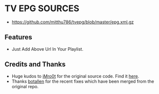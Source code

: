 # TV EPG SOURCES
- https://github.com/mitthu786/tvepg/blob/master/epg.xml.gz


## Features
- Just Add Above Url In Your Playlist.


## Credits and Thanks
- Huge kudos to [iMro0t](https://github.com/iMro0t) for the original source code. Find it [here](https://github.com/iMro0t/).
- Thanks [botallen](https://github.com/botallen) for the recent fixes which have been merged from the original repo.
